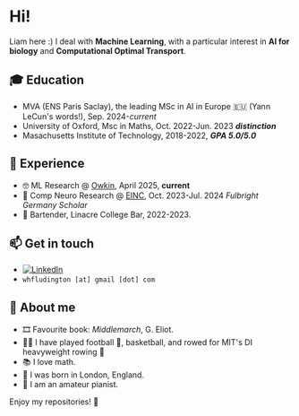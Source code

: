 # Hi!

Liam here :) I deal with **Machine Learning**, with a particular interest in **AI for biology** and **Computational Optimal Transport**.

<!--
My MSc thesis work revolved on Deep Reinforcement Learning and Neural Architecture Search, and received joint supervision from researchers at Politecnico di Torino and Politecnico di Milano. 
I was supervised by [Prof. Barbara Caputo](https://scholar.google.com/citations?user=mHbdIAwAAAAJ&hl=en) and [Prof. Giuseppe Averta](https://scholar.google.it/citations?user=i4rm0tYAAAAJ&hl=en) from Politecnico di Torino, and [Prof. Marcello Restelli](https://scholar.google.com/citations?user=xdgxRiEAAAAJ&hl=en) from Politecnico di Milano.
-->

## 🎓 **Education**
 
- MVA (ENS Paris Saclay), the leading MSc in AI in Europe 🇪🇺 (Yann LeCun's words!), Sep. 2024-*current*
- University of Oxford, Msc in Maths, Oct. 2022-Jun. 2023 ***distinction***
- Masachusetts Institute of Technology, 2018-2022, ***GPA 5.0/5.0***

## 🚆 **Experience**
- 🤓 ML Research @ [Owkin](https://www.owkin.com/), April 2025, **current**
- 🧠 Comp Neuro Research @ [EINC](https://www.kip.uni-heidelberg.de/einc/), Oct. 2023-Jul. 2024 _Fulbright Germany Scholar_
- 🤵 Bartender, Linacre College Bar, 2022-2023.

## 📫 **Get in touch**

- [![LinkedIn](https://img.shields.io/badge/-LinkedIn-blue?style=flat&logo=Linkedin&logoColor=white)](https://www.linkedin.com/in/liam-ludington-301369192/)
- `whfludington [at] gmail [dot] com`
<!--
## 🚀 **Skills**

<ul>
        <img src='https://cdn.jsdelivr.net/gh/devicons/devicon/icons/python/python-original.svg' height='48'>  &nbsp 
        <img src='https://cdn.jsdelivr.net/gh/devicons/devicon/icons/pytorch/pytorch-original.svg' height='48'>  &nbsp
        <img src='https://cdn.jsdelivr.net/gh/devicons/devicon/icons/numpy/numpy-original.svg' height='48'>  &nbsp
        <img src='https://cdn.jsdelivr.net/gh/devicons/devicon/icons/matlab/matlab-original.svg' height='48'>  &nbsp

</ul>
-->
## 🧠 **About me**

- 🎞️ Favourite book: _Middlemarch_, G. Eliot.
- 🏋🏼 I have played football 🏈, basketball, and rowed for MIT's DI heavyweight rowing 🚣 
- 📚 I love math.
- 🎂 I was born in London, England.
- 🎹 I am an amateur pianist.

Enjoy my repositories! 🚀

<!-- [![Francesco Capuano's GitHub stats](https://github-readme-stats.vercel.app/api?username=fracapuano&hide=issues&count_private=true&show_icons=true&theme=github_dark_dimmed)](https://github.com/anuraghazra/github-readme-stats) -->


<!---
wludin99/wludin99 is a ✨ special ✨ repository because its `README.md` (this file) appears on your GitHub profile.
You can click the Preview link to take a look at your changes.
--->
